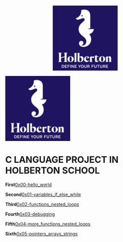 <p align="center">
  <img src=./hslogo.png>
</p>


![holbertonlogo](./hslogo.png)

# C LANGUAGE PROJECT IN HOLBERTON SCHOOL

**First**[0x00-hello_world](https://github.com/julien3641/holbertonschool-low_level_programming/tree/main/0x00-hello_world)

**Second**[0x01-variables_if_else_while](https://github.com/julien3641/holbertonschool-low_level_programming/tree/main/0x01-variables_if_else_while)

**Third**[0x02-functions_nested_loops](https://github.com/julien3641/holbertonschool-low_level_programming/tree/main/0x02-functions_nested_loops)

**Fourth**[0x03-debugging](https://github.com/julien3641/holbertonschool-low_level_programming/tree/main/0x03-debugging)

**Fifth**[0x04-more_functions_nested_loops](https://github.com/julien3641/holbertonschool-low_level_programming/tree/main/0x04-more_functions_nested_loops)

**Sixth**[0x05-pointers_arrays_strings](https://github.com/julien3641/holbertonschool-low_level_programming/tree/main/0x05-pointers_arrays_strings)


